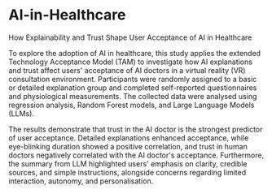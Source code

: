 # AI-in-Healthcare

How Explainability and Trust Shape User Acceptance of AI in Healthcare

To explore the adoption of AI in healthcare, this study applies the extended Technology Acceptance Model (TAM) to investigate how AI explanations and trust affect users' acceptance of AI doctors in a virtual reality (VR) consultation environment. Participants were randomly assigned to a basic or detailed explanation group and completed self-reported questionnaires and physiological measurements. The collected data were analysed using regression analysis, Random Forest models, and Large Language Models (LLMs).

The results demonstrate that trust in the AI doctor is the strongest predictor of user acceptance. Detailed explanations enhanced acceptance, while eye-blinking duration showed a positive correlation, and trust in human doctors negatively correlated with the AI doctor's acceptance. Furthermore, the summary from LLM highlighted users' emphasis on clarity, credible sources, and simple instructions, alongside concerns regarding limited interaction, autonomy, and personalisation.

